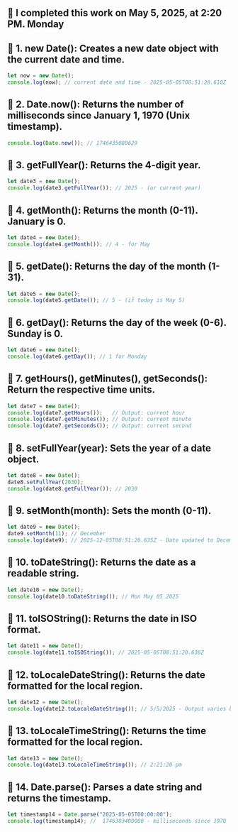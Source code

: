 ## 📅  I completed this work on May 5, 2025, at 2:20 PM. Monday 

## 📅 1. new Date(): Creates a new date object with the current date and time.
``` Javascript
let now = new Date();
console.log(now); // current date and time - 2025-05-05T08:51:20.610Z
```

## 📅 2. Date.now(): Returns the number of milliseconds since January 1, 1970 (Unix timestamp).
``` Javascript
console.log(Date.now()); // 1746435080629
```

## 📅 3. getFullYear(): Returns the 4-digit year.
``` Javascript
let date3 = new Date();
console.log(date3.getFullYear()); // 2025 - (or current year)
```

## 📅 4. getMonth(): Returns the month (0-11). January is 0.
``` Javascript
let date4 = new Date();
console.log(date4.getMonth()); // 4 - for May
```

## 📅 5. getDate(): Returns the day of the month (1-31).
``` Javascript
let date5 = new Date();
console.log(date5.getDate()); // 5 - (if today is May 5)
```

## 📅 6. getDay(): Returns the day of the week (0-6). Sunday is 0.
``` Javascript
let date6 = new Date();
console.log(date6.getDay()); // 1 for Monday
```

## 📅 7. getHours(), getMinutes(), getSeconds(): Return the respective time units.
``` Javascript
let date7 = new Date();
console.log(date7.getHours());   // Output: current hour
console.log(date7.getMinutes()); // Output: current minute
console.log(date7.getSeconds()); // Output: current second
```

## 📅 8. setFullYear(year): Sets the year of a date object.
``` Javascript
let date8 = new Date();
date8.setFullYear(2030);
console.log(date8.getFullYear()); // 2030
```

## 📅 9. setMonth(month): Sets the month (0-11).
``` Javascript
let date9 = new Date();
date9.setMonth(11); // December
console.log(date9); // 2025-12-05T08:51:20.635Z - Date updated to December
```

## 📅 10. toDateString(): Returns the date as a readable string.
``` Javascript
let date10 = new Date();
console.log(date10.toDateString()); // Mon May 05 2025
```

## 📅 11. toISOString(): Returns the date in ISO format.
``` Javascript
let date11 = new Date();
console.log(date11.toISOString()); // 2025-05-05T08:51:20.636Z
```

## 📅 12. toLocaleDateString(): Returns the date formatted for the local region.
``` Javascript
let date12 = new Date();
console.log(date12.toLocaleDateString()); // 5/5/2025 - Output varies by locale
```

## 📅 13. toLocaleTimeString(): Returns the time formatted for the local region.
``` Javascript
let date13 = new Date();
console.log(date13.toLocaleTimeString()); // 2:21:20 pm
```

## 📅 14. Date.parse(): Parses a date string and returns the timestamp.
``` Javascript
let timestamp14 = Date.parse("2025-05-05T00:00:00");
console.log(timestamp14); //  1746383400000 - milliseconds since 1970
```